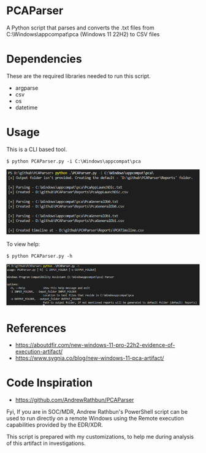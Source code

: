 # PCAParser

A Python script that parses and converts the .txt files from C:\Windows\appcompat\pca (Windows 11 22H2) to CSV files

# Dependencies

These are the required libraries needed to run this script.

+ argparse
+ csv
+ os
+ datetime

# Usage

This is a CLI based tool.

```
$ python PCAParser.py -i C:\Windows\appcompat\pca
```

![Usage](img\usage.png)

To view help:

```
$ python PCAParser.py -h
```

![help](img\help.png)

# References

+ https://aboutdfir.com/new-windows-11-pro-22h2-evidence-of-execution-artifact/
+ https://www.sygnia.co/blog/new-windows-11-pca-artifact/

# Code Inspiration

+ https://github.com/AndrewRathbun/PCAParser

Fyi, If you are in SOC/MDR, Andrew Rathbun's PowerShell script can be used to run directly on a remote Windows using the Remote execution capabilities provided by the EDR/XDR.

This script is prepared with my customizations, to help me during analysis of this artifact in investigations.